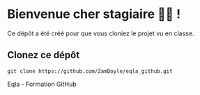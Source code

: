 # Bienvenue cher stagiaire :student: !
Ce dépôt a été créé pour que vous cloniez le projet vu en classe.

## Clonez ce dépôt
```PS
git clone https://github.com/ZamBoyle/eqla_github.git
```

Eqla - Formation GitHub
